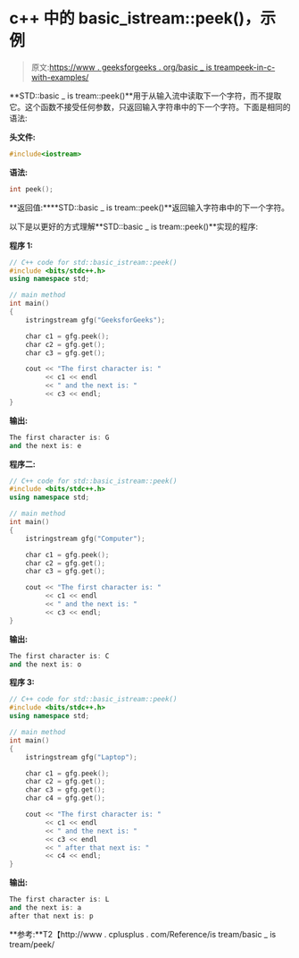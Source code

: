 # c++ 中的 basic_istream::peek()，示例

> 原文:[https://www . geeksforgeeks . org/basic _ is treampeek-in-c-with-examples/](https://www.geeksforgeeks.org/basic_istreampeek-in-c-with-examples/)

**STD::basic _ is tream::peek()**用于从输入流中读取下一个字符，而不提取它。这个函数不接受任何参数，只返回输入字符串中的下一个字符。下面是相同的语法:

**头文件:**

```cpp
#include<iostream>

```

**语法:**

```cpp
int peek();

```

**返回值:****STD::basic _ is tream::peek()**返回输入字符串中的下一个字符。

以下是以更好的方式理解**STD::basic _ is tream::peek()**实现的程序:

**程序 1:**

```cpp
// C++ code for std::basic_istream::peek()
#include <bits/stdc++.h>
using namespace std;

// main method
int main()
{
    istringstream gfg("GeeksforGeeks");

    char c1 = gfg.peek();
    char c2 = gfg.get();
    char c3 = gfg.get();

    cout << "The first character is: "
         << c1 << endl
         << " and the next is: "
         << c3 << endl;
}
```

**输出:**

```cpp
The first character is: G 
and the next is: e

```

**程序二:**

```cpp
// C++ code for std::basic_istream::peek()
#include <bits/stdc++.h>
using namespace std;

// main method
int main()
{
    istringstream gfg("Computer");

    char c1 = gfg.peek();
    char c2 = gfg.get();
    char c3 = gfg.get();

    cout << "The first character is: "
         << c1 << endl
         << " and the next is: "
         << c3 << endl;
}
```

**输出:**

```cpp
The first character is: C 
and the next is: o

```

**程序 3:**

```cpp
// C++ code for std::basic_istream::peek()
#include <bits/stdc++.h>
using namespace std;

// main method
int main()
{
    istringstream gfg("Laptop");

    char c1 = gfg.peek();
    char c2 = gfg.get();
    char c3 = gfg.get();
    char c4 = gfg.get();

    cout << "The first character is: "
         << c1 << endl
         << " and the next is: "
         << c3 << endl
         << " after that next is: "
         << c4 << endl;
}
```

**输出:**

```cpp
The first character is: L 
and the next is: a 
after that next is: p

```

**参考:**T2【http://www . cplusplus . com/Reference/is tream/basic _ is tream/peek/